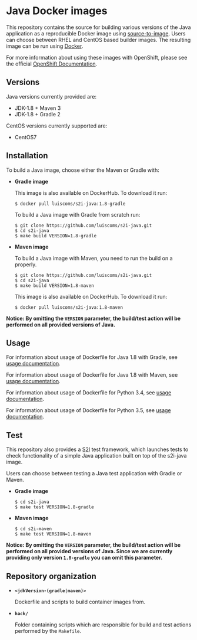Java Docker images
====================

This repository contains the source for building various versions of
the Java application as a reproducible Docker image using
[source-to-image](https://github.com/openshift/source-to-image).
Users can choose between RHEL and CentOS based builder images.
The resulting image can be run using [Docker](http://docker.io).

For more information about using these images with OpenShift, please see the
official [OpenShift Documentation](https://docs.openshift.org/latest/using_images/s2i_images/python.html).

Versions
---------------
Java versions currently provided are:
* JDK-1.8 + Maven 3
* JDK-1.8 + Gradle 2

CentOS versions currently supported are:
* CentOS7


Installation
-------------

To build a Java image, choose either the Maven or Gradle with:

*  **Gradle image**

    This image is also available on DockerHub. To download it run:

    ```
    $ docker pull luiscoms/s2i-java:1.8-gradle
    ```

    To build a Java image with Gradle from scratch run:

    ```
    $ git clone https://github.com/luiscoms/s2i-java.git
    $ cd s2i-java
    $ make build VERSION=1.8-gradle
    ```

*  **Maven image**

    To build a Java image with Maven, you need to run the build on a properly.

    ```
    $ git clone https://github.com/luiscoms/s2i-java.git
    $ cd s2i-java
    $ make build VERSION=1.8-maven
    ```

    This image is also available on DockerHub. To download it run:

    ```
    $ docker pull luiscoms/s2i-java:1.8-maven
    ```


**Notice: By omitting the `VERSION` parameter, the build/test action will be performed on all provided versions of Java.**


Usage
---------------------------------

For information about usage of Dockerfile for Java 1.8 with Gradle,
see [usage documentation](1.8-gradle/README.md).

For information about usage of Dockerfile for Java 1.8 with Maven,
see [usage documentation](1.8-maven/README.md).

For information about usage of Dockerfile for Python 3.4,
see [usage documentation](3.4/README.md).

For information about usage of Dockerfile for Python 3.5,
see [usage documentation](3.5/README.md).


Test
---------------------
This repository also provides a [S2I](https://github.com/openshift/source-to-image) test framework,
which launches tests to check functionality of a simple Java application built on top of the s2i-java image.

Users can choose between testing a Java test application with Gradle or Maven.

*  **Gradle image**

    ```
    $ cd s2i-java
    $ make test VERSION=1.8-gradle
    ```

*  **Maven image**

    ```
    $ cd s2i-maven
    $ make test VERSION=1.8-maven
    ```

**Notice: By omitting the `VERSION` parameter, the build/test action will be performed on all provided versions of Java. Since we are currently providing only version `1.8-gradle` you can omit this parameter.**


Repository organization
------------------------
* **`<jdkVersion-(gradle|maven)>`**

    Dockerfile and scripts to build container images from.

* **`hack/`**

    Folder containing scripts which are responsible for build and test actions performed by the `Makefile`.
